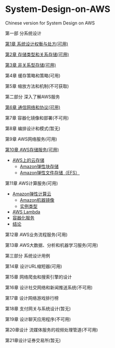 # System-Design-on-AWS
Chinese version for System Design on AWS

第一部 分系统设计

[第1章 系统设计权衡与处方(可用)](./PART01/CH01/ch01.md)

[第2章 存储类型和关系存储(可用)](./PART01/CH02/ch02.md)

[第3章 非关系型存储(可用)](./PART01/CH03/ch03.md)

第4章 缓存策略和策略(可用)

第5章 缩放方法和机制(不可获取)

第二部分 深入了解AWS服务

[第6章 通信网络和协议(可用)](./PART02/CH06/ch06.md)

第7章 容器化镜像和部署(不可用)

第8章 编排设计和模式(暂无)

第9章 AWS网络服务(可用)

[第10章 AWS存储服务(可用)](./PART02/CH07/ch07.md)

- [AWS上的云存储](./PART02/CH07/ch07.md#aws上的云存储)
  - [Amazon弹性块存储](./PART02/CH07/ch07.md#amazon弹性块存储ebs)
  - [Amazon弹性文件存储（EFS）](./PART02/CH07/ch07.md#amazon弹性文件存储efs)

第11章 AWS计算服务(可用)

- [Amazon弹性计算云](./PART02/CH11/ch11.md#amazon弹性计算云)
  - [Amazon机器镜像](./PART02/CH11/ch11.md#amazon机器镜像)
  - [实例类型](./PART02/CH11/ch11.md#实例类型)
- [AWS Lambda](./PART02/CH11/ch11.md#aws-lambda)
- [容器化服务](./PART02/CH11/ch11.md#容器化服务)
- [结论](./PART02/CH11/ch11.md#结论)

第12章 AWS业务流程服务(可用)

第13章 AWS大数据、分析和机器学习服务(可用)

第三部分 系统设计用例

第14章 设计URL缩短器(可用)

第15章 网络爬虫和搜索引擎的设计

第16章 设计社交网络和新闻推送系统(不可用)

第17章 设计网络游戏排行榜

第18章 支付网关与系统设计(暂无)

第19章 设计聊天应用程序(不可用)

第20章设计 流媒体服务的视频处理管道(不可用)

第21章设计证券交易所(暂无)